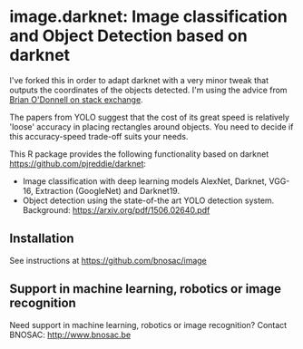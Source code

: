 # image.darknet: Image classification and Object Detection based on darknet

I've forked this in order to adapt darknet with a very minor tweak that outputs the coordinates of the objects detected. I'm using the advice from [Brian O'Donnell on stack exchange](https://stackoverflow.com/questions/44544471/how-to-get-the-coordinates-of-the-bounding-box-in-yolo-object-detection).

The papers from YOLO suggest that the cost of its great speed is relatively 'loose' accuracy in placing rectangles around objects. You need to decide if this accuracy-speed trade-off suits your needs.

This R package provides the following functionality based on darknet https://github.com/pjreddie/darknet:

- Image classification with deep learning models AlexNet, Darknet, VGG-16, Extraction (GoogleNet) and Darknet19. 
- Object detection using the state-of-the art YOLO detection system. Background: https://arxiv.org/pdf/1506.02640.pdf

## Installation

See instructions at https://github.com/bnosac/image

## Support in machine learning, robotics or image recognition

Need support in machine learning, robotics or image recognition?
Contact BNOSAC: http://www.bnosac.be



    
